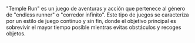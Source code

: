 "Temple Run" es un juego de aventuras y acción que pertenece al género de "endless runner" o "corredor infinito". Este tipo de juegos se caracteriza por un estilo de juego continuo y sin fin, donde el objetivo principal es sobrevivir el mayor tiempo posible mientras evitas obstáculos y recoges objetos.
